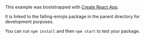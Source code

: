 This example was bootstrapped with [Create React App](https://github.com/facebook/create-react-app).

It is linked to the falling-emojis package in the parent directory for development purposes.

You can run `npm install` and then `npm start` to test your package.
